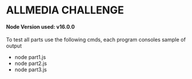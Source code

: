 # ALLMEDIA CHALLENGE

#### Node Version used: v16.0.0

To test all parts use the following cmds, each program consoles sample of output

-   node part1.js
-   node part2.js
-   node part3.js
